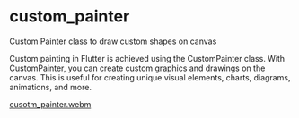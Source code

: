 # custom_painter
 Custom Painter class to draw custom shapes on canvas

 
Custom painting in Flutter is achieved using the CustomPainter class. With CustomPainter, you can create custom graphics and drawings on the canvas. This is useful for creating unique visual elements, charts, diagrams, animations, and more. 


[cusotm_painter.webm](https://github.com/ahmedkhan4u/custom_painter/assets/53033498/cead7a70-ea1f-42d7-a180-c824d674ea1a)
